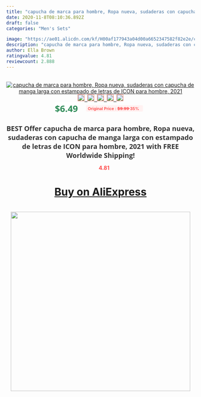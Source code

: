 ```yaml
---
title: "capucha de marca para hombre, Ropa nueva, sudaderas con capucha de manga larga con estampado de letras de ICON para hombre, 2021"
date: 2020-11-8T08:10:36.892Z
draft: false
categories: "Men's Sets"

image: "https://ae01.alicdn.com/kf/H00af177943a04d00a6652347582f82e2e/capucha-de-marca-para-hombre-Ropa-nueva-sudaderas-con-capucha-de-manga-larga-con-estampado-de.jpg"
description: "capucha de marca para hombre, Ropa nueva, sudaderas con capucha de manga larga con estampado de letras de ICON para hombre, 2021"
author: Ella Brown
ratingvalue: 4.81
reviewcount: 2.888
---
```

<br>
<div style="text-align: center;">
<a href="https://s.click.aliexpress.com/e/_AYPE1r" target="_blank" rel="nofollow noopener noreferrer"><img alt="capucha de marca para hombre, Ropa nueva, sudaderas con capucha de manga larga con estampado de letras de ICON para hombre, 2021" class="magnifier-image" src="https://ae01.alicdn.com/kf/H00af177943a04d00a6652347582f82e2e/capucha-de-marca-para-hombre-Ropa-nueva-sudaderas-con-capucha-de-manga-larga-con-estampado-de.jpg_640x640.jpg">
<br>
<img style="border:1px solid salmon" src="https://ae01.alicdn.com/kf/H00af177943a04d00a6652347582f82e2e/capucha-de-marca-para-hombre-Ropa-nueva-sudaderas-con-capucha-de-manga-larga-con-estampado-de.jpg_120x120.jpg">&nbsp;&nbsp;<img style="border:1px solid salmon" src="https://ae01.alicdn.com/kf/H3fa8fd7074a6433c9ce281672daea946d/capucha-de-marca-para-hombre-Ropa-nueva-sudaderas-con-capucha-de-manga-larga-con-estampado-de.jpg_120x120.jpg">&nbsp;&nbsp;<img style="border:1px solid salmon" src="https://ae01.alicdn.com/kf/Hd5b63518d3b84077a420a20def3dcc45R/capucha-de-marca-para-hombre-Ropa-nueva-sudaderas-con-capucha-de-manga-larga-con-estampado-de.jpg_120x120.jpg">&nbsp;&nbsp;<img style="border:1px solid salmon" src="https://ae01.alicdn.com/kf/Hff961fe6be2845bcb2f4a71b344b1177R/capucha-de-marca-para-hombre-Ropa-nueva-sudaderas-con-capucha-de-manga-larga-con-estampado-de.jpg_120x120.jpg">&nbsp;&nbsp;<img style="border:1px solid salmon" src="https://ae01.alicdn.com/kf/Hf2605937f5554193ae032271a6d5aae2K/capucha-de-marca-para-hombre-Ropa-nueva-sudaderas-con-capucha-de-manga-larga-con-estampado-de.jpg_120x120.jpg"></a></div><br0>
<div style="text-align: center;"><span style="background-color: white; border: 0px; box-sizing: border-box; color: seagreen; display: inline-block; font-family: &quot;open sans&quot; , &quot;arial&quot; , &quot;helvetica&quot; , sans-serif , &quot;heiti&quot;; font-size: 24px; font-stretch: inherit; font-weight: 700; line-height: inherit; margin: 0px 10px 0px 0px; padding: 0px; vertical-align: middle;">$6.49 </span>
<span style="background: rgb(255 , 241 , 241); border-radius: 3px; border: 0px; box-sizing: border-box; color: #ff4747; display: inline-block; font-family: inherit; font-size: 12px; font-stretch: inherit; font-style: inherit; font-variant: inherit; font-weight: 600; line-height: inherit; margin: 0px; padding: 2px 5px; transform: scale(0.9); vertical-align: middle;">Original Price : <b style="text-decoration: line-through;">$9.99 </b> 35%&nbsp;&nbsp;</span></div>
<h1 style="color: #333333; display: inline-block; font-family: &quot;open sans&quot; , &quot;arial&quot; , &quot;helvetica&quot; , sans-serif , &quot;heiti&quot;; font-size: 18px; font-stretch: inherit; font-weight: 700; text-align: center;">BEST Offer capucha de marca para hombre, Ropa nueva, sudaderas con capucha de manga larga con estampado de letras de ICON para hombre, 2021 with FREE Worldwide Shipping!</h1>
<div style="color: #ff4747; text-align: center;">
<img src="https://4.bp.blogspot.com/-M0ZcTcb-5uY/XleCXlxnR4I/AAAAAAAAAEc/OrjgMkXV1oMQFaCRZj5HQwOCBcu3w1FegCPcBGAYYCw/s1600/star.png" style="height: 15px;">&nbsp;<b>4.81</b></div>
<div class="button_cont" align="center"><a class="buynow_a" href="https://s.click.aliexpress.com/e/_AYPE1r" target="_blank" rel="nofollow noopener noreferrer"><H1>Buy on AliExpress</H1></a></div><br>
<div class="separator" style="clear: both; text-align: center;">
<img src="https://lh3.googleusercontent.com/-pTy5HemUv9M/XlePHvY0dAI/AAAAAAAAAE4/0nX5iRUoIWY8eMW9Dpxeirr157OZliDIgCLcBGAsYHQ/s1600/badge.gif" width="480">
</div>
